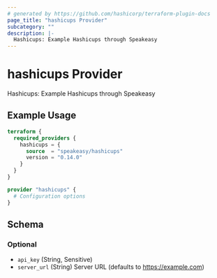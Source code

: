 ```yaml
---
# generated by https://github.com/hashicorp/terraform-plugin-docs
page_title: "hashicups Provider"
subcategory: ""
description: |-
  Hashicups: Example Hashicups through Speakeasy
---
```


# hashicups Provider

Hashicups: Example Hashicups through Speakeasy

## Example Usage

```terraform
terraform {
  required_providers {
    hashicups = {
      source  = "speakeasy/hashicups"
      version = "0.14.0"
    }
  }
}

provider "hashicups" {
  # Configuration options
}
```

<!-- schema generated by tfplugindocs -->
## Schema

### Optional

- `api_key` (String, Sensitive)
- `server_url` (String) Server URL (defaults to https://example.com)
